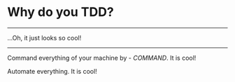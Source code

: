 # Why do you TDD?

---

...Oh, it just looks so cool!

---

Command everything of your machine by - *COMMAND*. It is cool!

Automate everything. It is cool!
